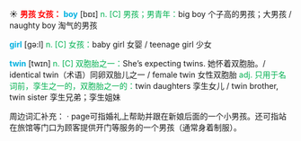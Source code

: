 ☀ <font color="red">**男孩 女孩：**</font>
<font color="sky blue">**boy**</font> [bɒɪ] 
<font color="#00b050">n. [C] 男孩；男青年：</font>big boy 个子高的男孩；大男孩 / naughty boy 淘气的男孩

<font color="sky blue">**girl**</font> [ɡə:l] 
<font color="#00b050">n. [C] 女孩：</font>baby girl 女婴 / teenage girl 少女

<font color="sky blue">**twin**</font> [twɪn] 
<font color="#00b050">n. [C] 双胞胎之一：</font>She’s expecting twins. 她怀着双胞胎。/ identical twin（术语）同卵双胎儿之一 / female twin 女性双胞胎 <font color="#00b050">adj. 只用于名词前，孪生之一的，双胞胎之一的：</font>twin daughters 孪生女儿 / twin brother, twin sister 孪生兄弟；孪生姐妹 

周边词汇补充：
· page可指婚礼上帮助并跟在新娘后面的一个小男孩。还可指站在旅馆等门口为顾客提供开门等服务的一个男孩（通常身着制服）。

